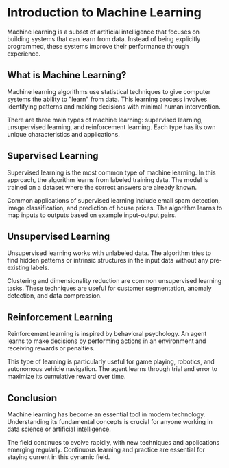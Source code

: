 # Introduction to Machine Learning

Machine learning is a subset of artificial intelligence that focuses on building systems that can learn from data. Instead of being explicitly programmed, these systems improve their performance through experience.

## What is Machine Learning?

Machine learning algorithms use statistical techniques to give computer systems the ability to "learn" from data. This learning process involves identifying patterns and making decisions with minimal human intervention.

There are three main types of machine learning: supervised learning, unsupervised learning, and reinforcement learning. Each type has its own unique characteristics and applications.

## Supervised Learning

Supervised learning is the most common type of machine learning. In this approach, the algorithm learns from labeled training data. The model is trained on a dataset where the correct answers are already known.

Common applications of supervised learning include email spam detection, image classification, and prediction of house prices. The algorithm learns to map inputs to outputs based on example input-output pairs.

## Unsupervised Learning

Unsupervised learning works with unlabeled data. The algorithm tries to find hidden patterns or intrinsic structures in the input data without any pre-existing labels.

Clustering and dimensionality reduction are common unsupervised learning tasks. These techniques are useful for customer segmentation, anomaly detection, and data compression.

## Reinforcement Learning

Reinforcement learning is inspired by behavioral psychology. An agent learns to make decisions by performing actions in an environment and receiving rewards or penalties.

This type of learning is particularly useful for game playing, robotics, and autonomous vehicle navigation. The agent learns through trial and error to maximize its cumulative reward over time.

## Conclusion

Machine learning has become an essential tool in modern technology. Understanding its fundamental concepts is crucial for anyone working in data science or artificial intelligence.

The field continues to evolve rapidly, with new techniques and applications emerging regularly. Continuous learning and practice are essential for staying current in this dynamic field.
